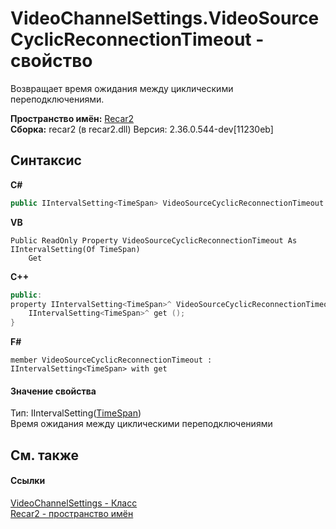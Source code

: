 # VideoChannelSettings.VideoSourceCyclicReconnectionTimeout - свойство
 

Возвращает время ожидания между циклическими переподключениями.

**Пространство имён:**&nbsp;<a href="0dd0c505-07fc-c3e8-128c-d1a0701f2a29">Recar2</a><br />**Сборка:**&nbsp;recar2 (в recar2.dll) Версия: 2.36.0.544-dev[11230eb]

## Синтаксис

**C#**<br />
``` C#
public IIntervalSetting<TimeSpan> VideoSourceCyclicReconnectionTimeout { get; }
```

**VB**<br />
``` VB
Public ReadOnly Property VideoSourceCyclicReconnectionTimeout As IIntervalSetting(Of TimeSpan)
	Get
```

**C++**<br />
``` C++
public:
property IIntervalSetting<TimeSpan>^ VideoSourceCyclicReconnectionTimeout {
	IIntervalSetting<TimeSpan>^ get ();
}
```

**F#**<br />
``` F#
member VideoSourceCyclicReconnectionTimeout : IIntervalSetting<TimeSpan> with get

```


#### Значение свойства
Тип:&nbsp;IIntervalSetting(<a href="http://msdn2.microsoft.com/ru-ru/library/269ew577" target="_blank">TimeSpan</a>)<br />Время ожидания между циклическими переподключениями

## См. также


#### Ссылки
<a href="e9c16317-8a46-c70d-6253-3004e99076b2">VideoChannelSettings - Класс</a><br /><a href="0dd0c505-07fc-c3e8-128c-d1a0701f2a29">Recar2 - пространство имён</a><br />